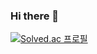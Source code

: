 ### Hi there 👋

[![Solved.ac
프로필](http://mazassumnida.wtf/api/v2/generate_badge?boj=jy23698)](https://solved.ac/jy23698/)
